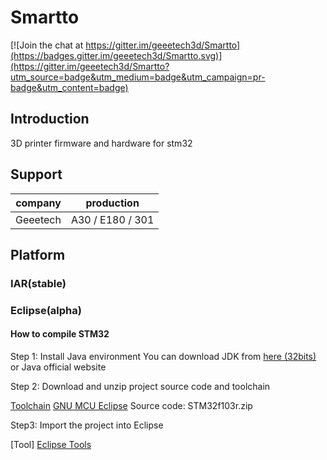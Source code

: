# Smartto

[![Join the chat at https://gitter.im/geeetech3d/Smartto](https://badges.gitter.im/geeetech3d/Smartto.svg)](https://gitter.im/geeetech3d/Smartto?utm_source=badge&utm_medium=badge&utm_campaign=pr-badge&utm_content=badge)

## Introduction
3D printer firmware and hardware for stm32

## Support
company | production
--- | ---
Geeetech | A30 / E180 / 301

## Platform

### IAR(stable)

### Eclipse(alpha)

#### How to compile STM32
Step 1: Install Java environment
You can download JDK from [here (32bits)](http://www.geeetech.com/OpenSource/eclipse/chromeinstall-8u171.exe) or Java official website

Step 2: Download and unzip project source code and toolchain

[Toolchain](http://www.geeetech.com/OpenSource/eclipse/arm-none-eabi-gcc-8.1.0-180502-win32.7z) 
[GNU MCU Eclipse](http://www.geeetech.com/OpenSource/eclipse/gnumcueclipse4.3.2-oxygen-win32x86.zip)
Source code: STM32f103r.zip

Step3: Import the project into Eclipse

[Tool]
[Eclipse Tools](http://www.geeetech.com/OpenSource/)

